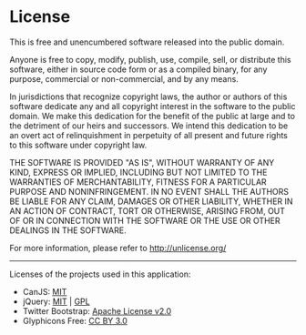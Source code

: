 # License

This is free and unencumbered software released into the public domain.

Anyone is free to copy, modify, publish, use, compile, sell, or distribute this software, either in source code form or as a compiled binary, for any purpose, commercial or non-commercial, and by any means.

In jurisdictions that recognize copyright laws, the author or authors of this software dedicate any and all copyright interest in the software to the public domain. We make this dedication for the benefit of the public at large and to the detriment of our heirs and successors. We intend this dedication to be an overt act of relinquishment in perpetuity of all present and future rights to this software under copyright law.

THE SOFTWARE IS PROVIDED "AS IS", WITHOUT WARRANTY OF ANY KIND, EXPRESS OR IMPLIED, INCLUDING BUT NOT LIMITED TO THE WARRANTIES OF MERCHANTABILITY, FITNESS FOR A PARTICULAR PURPOSE AND NONINFRINGEMENT. IN NO EVENT SHALL THE AUTHORS BE LIABLE FOR ANY CLAIM, DAMAGES OR OTHER LIABILITY, WHETHER IN AN ACTION OF CONTRACT, TORT OR OTHERWISE, ARISING FROM, OUT OF OR IN CONNECTION WITH THE SOFTWARE OR THE USE OR OTHER DEALINGS IN THE SOFTWARE.

For more information, please refer to http://unlicense.org/

---

Licenses of the projects used in this application:

- CanJS: [MIT](http://www.opensource.org/licenses/mit-license.php)
- jQuery: [MIT](http://github.com/jquery/jquery/blob/master/MIT-LICENSE.txt) | [GPL](http://github.com/jquery/jquery/blob/master/GPL-LICENSE.txt)
- Twitter Bootstrap: [Apache License v2.0](http://www.apache.org/licenses/LICENSE-2.0)
- Glyphicons Free: [CC BY 3.0](http://creativecommons.org/licenses/by/3.0/)